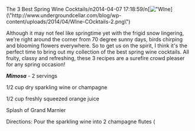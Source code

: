 The 3 Best Spring Wine Cocktails/n2014-04-07 17:18:59/n[![\"WIne](\"http://www.undergroundcellar.com/blog/wp-content/uploads/2014/04/WIne-COcktails-2.png\")](\"http://www.undergroundcellar.com/blog/wp-content/uploads/2014/04/WIne-COcktails-2.png\")

Although it may not feel like springtime yet with the frigid snow lingering, we\'re right around the corner from 70 degree sunny days, birds chirping and blooming flowers everywhere. So to get us on the spirit, I think it\'s the perfect time to bring out my collection of the best spring wine cocktails. All fruity, classy and refreshing, these 3 recipes are a surefire crowd pleaser for any spring occasion!

***Mimosa*** - 2 servings

1/2 cup dry sparkling wine or champagne

1/2 cup freshly squeezed orange juice

Splash of Grand Marnier

Directions: Pour the sparkling wine into 2 champagne flutes (